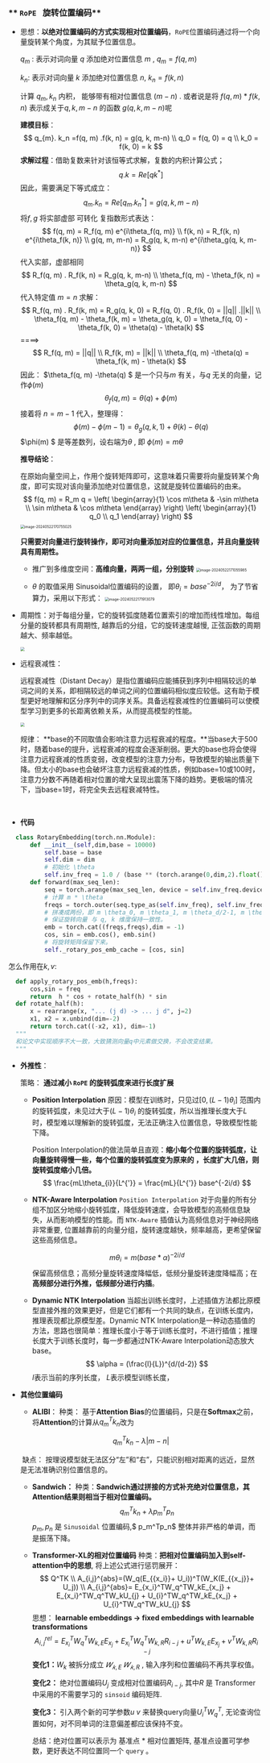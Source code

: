 ### ** `RoPE ` 旋转位置编码**

* 思想：**以绝对位置编码的方式实现相对位置编码**，`RoPE`位置编码通过将一个向量旋转某个角度，为其赋予位置信息。

  $q_m$ : 表示对词向量 $q$  添加绝对位置信息 $m$ , $q_m = f(q, m)$

  $k_n$:  表示对词向量 $k$ 添加绝对位置信息 $n$, $k_n = f(k, n)$

  计算 $q_m, k_n$ 内积， 能够带有相对位置信息 $(m-n)$ . 或者说是将 $f(q, m)*f(k, n)$ 表示成关于$q, k, m-n$ 的函数 $g(q, k, m-n)$呢

  **建模目标**：
  $$
  q_{m}. k_n =f(q, m) .f(k, n) = g(q, k, m-n) \\
  q_0 = f(q, 0) = q \\
  k_0 = f(k, 0) = k
  $$
  **求解过程**：借助复数来针对该恒等式求解，复数的内积计算公式；
  $$
  q . k  = Re[qk^*]
  $$
  因此，需要满足下等式成立：
  $$
  q_{m}. k_n = Re[q_m .k_n^*] =  g(q, k, m-n)
  $$
  将$f, g$  将实部虚部 可转化 复指数形式表达：
  $$
  f(q, m) = R_f(q, m) e^{i\theta_f(q, m)} \\
  f(k, n) = R_f(k, n) e^{i\theta_f(k, n)} \\
  g(q, m, m-n) = R_g(q, k, m-n) e^{i\theta_g(q, k, m-n)}
  $$
  代入实部，虚部相同
  $$
  R_f(q, m) . R_f(k, n) =  R_g(q, k, m-n) \\
  \theta_f(q, m) - \theta_f(k, n) = \theta_g(q, k, m-n)
  $$
  代入特定值 $m =n$ 求解：
  $$
  R_f(q, m) . R_f(k, m) =  R_g(q, k, 0) = R_f(q, 0) . R_f(k, 0) = ||q|| .||k||  \\
  \theta_f(q, m) - \theta_f(k, m) = \theta_g(q, k, 0) = \theta_f(q, 0) - \theta_f(k, 0) = \theta(q) - \theta(k)
  $$
  ====>
  $$
  R_f(q, m)   = ||q||  \\
  R_f(k, m)   = ||k||  \\
  \theta_f(q, m) -\theta(q)  = \theta_f(k, m)   - \theta(k)
  $$
  因此： $\theta_f(q, m) -\theta(q) $ 是一个只与$m$ 有关，与$q$ 无关的向量，记作$\phi(m)$
  $$
  \theta_f(q, m) = \theta(q) + \phi(m)
  $$
  接着将 $n = m-1$ 代入，整理得：
  $$
  \phi(m) - \phi(m-1) = \theta_g(q, k, 1) +\theta(k) -\theta(q)
  $$
  $\phi(m) $ 是等差数列，设右端为$\theta$ , 即 $\phi(m) = m \theta$

  **推导结论**：

   在原始向量空间上，作用个旋转矩阵即可，这意味着只需要将向量旋转某个角度，即可实现对该向量添加绝对位置信息，这就是旋转位置编码的由来。
  $$
  f(q, m) = R_m q = \left(
  \begin{array}{1}
  \cos m\theta & -\sin m\theta \\
  \sin  m\theta & \cos m\theta
  \end{array}
  \right)
  \left(
  \begin{array}{1}
  q_0 \\
  q_1 
  \end{array}
  \right)
  $$
  <img src="./assets/RoPE/RoPE.png" alt="image-20240522170755025" style="zoom:50%; " />

  

  **只需要对向量进行旋转操作，即可对向量添加对应的位置信息，并且向量旋转具有周期性。**

  + 推广到多维度空间：**高维向量，两两一组，分别旋转**
    ​																	<img src="./assets/RoPE/RoPE1.png" alt="image-20240522171055985" style="zoom: 50%;" />	     

  + $\theta$ 的取值采用 Sinusoidal位置编码的设置， 即$\theta_{i} = base ^{-2i/d}$， 为了节省算力，采用以下形式：
    <img src=".\assets\RoPE\RoPE2.png" alt="image-20240522171913079" style="zoom:50%;" />

* 周期性：对于每组分量，它的旋转弧度随着位置索引的增加而线性增加。每组分量的旋转都具有周期性, 越靠后的分组，它的旋转速度越慢, 正弦函数的周期越大、频率越低。

  <img src="./assets/RoPE/RoPE4.png" style="zoom:50%; " />

  

* 远程衰减性：

  远程衰减性（Distant Decay）是指位置编码应能捕获到序列中相隔较远的单词之间的关系，即相隔较远的单词之间的位置编码相似度应较低。这有助于模型更好地理解和区分序列中的词序关系。具备远程衰减性的位置编码可以使模型学习到更多的长距离依赖关系，从而提高模型的性能。

  <img src="./assets/RoPE/RoPE3.png" style="zoom:50%; " />

  规律： **base的不同取值会影响注意力远程衰减的程度。**当base大于500时，随着base的提升，远程衰减的程度会逐渐削弱。更大的base也将会使得注意力远程衰减的性质变弱，改变模型的注意力分布，导致模型的输出质量下降。但太小的base也会破坏注意力远程衰减的性质，例如base=10或100时，注意力分数不再随着相对位置的增大呈现出震荡下降的趋势。更极端的情况下，当base=1时，将完全失去远程衰减特性。

​	 

* **代码**

  

```python
  class RotaryEmbedding(torch.nn.Module):
      def __init__(self,dim,base = 10000)
          self.base = base
          self.dim = dim
          # 初始化 \theta
          self.inv_freq = 1.0 / (base ** (torch.arange(0,dim,2).float() /dim))
      def forward(max_seq_len):
          seq = torch.arange(max_seq_len, device = self.inv_freq.devices)
          # 计算 m * \theta
          freqs = torch.outer(seq.type_as(self.inv_freq), self.inv_freq)
          # 拼凑成两份，即 m \theta_0, m \theta_1, m \theta_d/2-1, m \theta_0, m \theta_1, m \theta_d/2-1
          # 保证旋转向量 与 q, k 维度保持一致性。
          emb = torch.cat((freqs,freqs),dim = -1)
          cos, sin = emb.cos(), emb.sin()
          # 将旋转矩阵保留下来。
          self._rotary_pos_emb_cache = [cos, sin]
  ```

  怎么作用在$k, v$:

  

```python
  def apply_rotary_pos_emb(h,freqs):
      cos,sin = freq
      return  h * cos + rotate_half(h) * sin
  def rotate_half(h):
      x = rearrange(x, "... (j d) -> ... j d", j=2)
      x1, x2 = x.unbind(dim=-2)
      return torch.cat((-x2, x1), dim=-1)
  """
  和论文中实现顺序不大一致，大致猜测向量q中元素做交换，不会改变结果。
  """
  ```

  

* **外推性**：

  策略： **通过减小 `RoPE` 的旋转弧度来进行长度扩展**

  + **Position Interpolation**
    原因：模型在训练时，只见过$[0,(L-1)\theta_{i}]$ 范围内的旋转弧度，未见过大于$(L-1)\theta_{i}$ 的旋转弧度，所以当推理长度大于$L$ 时，模型难以理解新的旋转弧度，无法正确注入位置信息，导致模型性能下降。

    Position Interpolation的做法简单且直观：**缩小每个位置的旋转弧度，让向量旋转得慢一些，每个位置的旋转弧度变为原来的 ，长度扩大几倍，则旋转弧度缩小几倍。**
    $$
    \frac{mL\theta_{i}}{L^{'}} = \frac{mL}{L^{'}} base^{-2i/d}
    $$

  + **NTK-Aware Interpolation**
`Position Interpolation` 对于向量的所有分组不加区分地缩小旋转弧度，降低旋转速度，会导致模型的高频信息缺失，从而影响模型的性能。而 `NTK-Aware` 插值认为高频信息对于神经网络非常重要, 位置越靠前的向量分组，旋转速度越快，频率越高，更希望保留这些高频信息。

    $$
    m\theta_{i} = m(base* \alpha)^{-2i/d}
    $$
    保留高频信息；高频分量旋转速度降幅低，低频分量旋转速度降幅高；在**高频部分进行外推，低频部分进行内插**。

  + **Dynamic NTK Interpolation**
    当超出训练长度时，上述插值方法都比原模型直接外推的效果更好，但是它们都有一个共同的缺点，在训练长度内，推理表现都比原模型差。Dynamic NTK Interpolation是一种动态插值的方法，思路也很简单：推理长度小于等于训练长度时，不进行插值；推理长度大于训练长度时，每一步都通过NTK-Aware Interpolation动态放大base。
    $$
    \alpha = (\frac{l}{L})^{d/(d-2)} 
    $$
     $l$表示当前的序列长度， $L$表示模型训练长度，

* **其他位置编码**

  + **ALIBI**：
    种类： 基于**Attention Bias**的位置编码，只是在**Softmax**之前，将**Attention**的计算从$q_m^Tk_n$改为

  $$
  q_m^Tk_n - \lambda |m-n|
  $$

  ​       缺点： 按理说模型就无法区分“左”和“右”，只能识别相对距离的远近，显然是无法准确识别位置信息的。

  + **Sandwich：**
    种类：**Sandwich通过拼接的方式补充绝对位置信息，其Attention结果则相当于相对位置编码。**
    $$
    q_m^Tk_n + \lambda p_m^Tp_n
    $$
    $p_m,p_n$ 是 `Sinusoidal` 位置编码,$ p_m^Tp_n$ 整体并非严格的单调，而是振荡下降。

  + **Transformer-XL的相对位置编码**
    种类：**把相对位置编码加入到self-attention中的思想**, 将上述公式进行惩罚展开：
    $$
    Q^TK \\
    A_{i,j}^{abs}=(W_q(E_{{x_i}}+ U_i))^T(W_K(E_{{x_j}}+ U_j)) \\
    A_{i,j}^{abs}= E_{x_i}^TW_q^TW_kE_{x_j} + E_{x_i}^TW_q^TW_kU_{j} + U_{i}^TW_q^TW_kE_{x_j} + U_{i}^TW_q^TW_kU_{j}
    $$
     思想： **learnable embeddings -> fixed embeddings with learnable transformations**
    $$
    A_{i,j}^{rel}= E_{x_i}^TW_q^TW_{k,E}E_{x_j} + E_{x_i}^TW_q^TW_{k,R}R_{i-j} + u^TW_{k,E}E_{x_j} + v^TW_{k,R}R_{i-j}
    $$
    **变化1：**$W_k$ 被拆分成立 $𝑊_{𝑘,E}$ $𝑊_{𝑘,R}$ ,  输入序列和位置编码不再共享权值。

    **变化2：** 绝对位置编码$U_j$ 变成相对位置编码$R_{i-j}$, 其中$R$ 是 Transformer中采用的不需要学习的 `sinsoid` 编码矩阵.

    **变化3：** 引入两个新的可学参数$u$ $v$ 来替换query向量$U_i^TW_q^T$, 无论查询位置如何，对不同单词的注意偏差都应该保持不变。

    总结：绝对位置可以表示为 基准点 * 相对位置矩阵, 基准点设置可学参数，更好表达不同位置同一个 `query` 。 

    

    

    

  

​		 	
